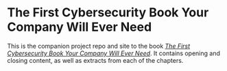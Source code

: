 # The First Cybersecurity Book Your Company Will Ever Need

This is the companion project repo and site to the book *[The First Cybersecurity Book Your Company Will Ever Need]()*. It contains opening and closing content, as well as extracts from each of the chapters. 

